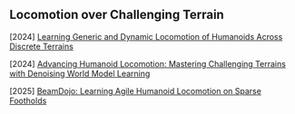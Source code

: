 ## Locomotion over Challenging Terrain

[2024] [Learning Generic and Dynamic Locomotion of Humanoids Across Discrete Terrains](https://arxiv.org/abs/2405.17227)

[2024] [Advancing Humanoid Locomotion: Mastering Challenging Terrains with Denoising World Model Learning](https://arxiv.org/abs/2408.14472)

[2025] [BeamDojo: Learning Agile Humanoid Locomotion on Sparse Footholds](https://arxiv.org/abs/2502.10363)